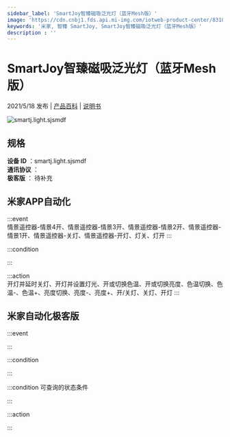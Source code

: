 ```yaml
---
sidebar_label: 'SmartJoy智臻磁吸泛光灯（蓝牙Mesh版）'
image: 'https://cdn.cnbj1.fds.api.mi-img.com/iotweb-product-center/831086be4981da800f257c68fe19b14e_SmartJoy智臻磁吸泛光灯（蓝牙Mesh版）-黑色-168x168-透明.png?GalaxyAccessKeyId=AKVGLQWBOVIRQ3XLEW&Expires=9223372036854775807&Signature=sxI7t3VSuBTNu0uoMN0gY2ZVQtg='
keywords: '米家, 智臻 SmartJoy, SmartJoy智臻磁吸泛光灯（蓝牙Mesh版）'
description : ''
---
```

# SmartJoy智臻磁吸泛光灯（蓝牙Mesh版）

2021/5/18 发布 | [产品百科](https://home.mi.com/webapp/content/baike/product/index.html?model=smartj.light.sjsmdf/) | [说明书](https://home.mi.com/views/introduction.html?model=smartj.light.sjsmdf&region=cn)

![smartj.light.sjsmdf](https://cdn.cnbj1.fds.api.mi-img.com/iotweb-product-center/831086be4981da800f257c68fe19b14e_SmartJoy智臻磁吸泛光灯（蓝牙Mesh版）-黑色-168x168-透明.png?GalaxyAccessKeyId=AKVGLQWBOVIRQ3XLEW&Expires=9223372036854775807&Signature=sxI7t3VSuBTNu0uoMN0gY2ZVQtg=)

## 规格  
> 
**设备 ID** ：smartj.light.sjsmdf  
**通讯协议** ：  
**极客版**  ： 待补充 


## 米家APP自动化  

:::event  
情景遥控器-情景4开、情景遥控器-情景3开、情景遥控器-情景2开、情景遥控器-情景1开、情景遥控器-关灯、情景遥控器-开灯、灯关、灯开
:::

:::condition  

:::

:::action   
开灯并延时关灯、开灯并设置灯光、开或切换色温、开或切换亮度、色温切换、色温-、色温+、亮度切换、亮度-、亮度+、开/关灯、关灯、开灯
:::

## 米家自动化极客版  

:::event  

:::

:::condition  

:::

:::condition 可查询的状态条件  

:::

:::action  

:::

        

